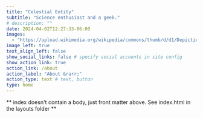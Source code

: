 ```yaml
---
title: "Celestial Entity"
subtitle: "Science enthusiast and a geek."
# description: ""
date: 2024-04-02T12:27:33-06:00
images:
  - "https://upload.wikimedia.org/wikipedia/commons/thumb/d/d1/Depiction_of_king_Rana_Sanga.jpg/250px-Depiction_of_king_Rana_Sanga.jpg"
image_left: true
text_align_left: false
show_social_links: false # specify social accounts in site config
show_action_link: true
action_link: /about
action_label: "About &rarr;"
action_type: text # text, button
type: home
---
```


** index doesn't contain a body, just front matter above.
See index.html in the layouts folder **
